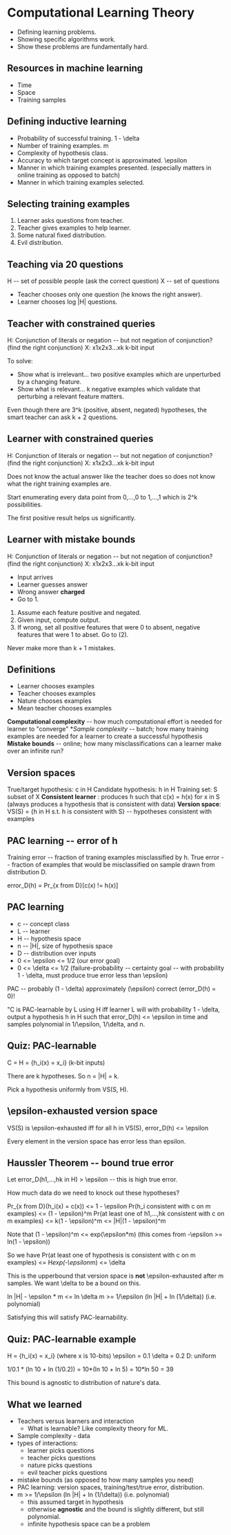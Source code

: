 Computational Learning Theory
=============================

* Defining learning problems.
* Showing specific algorithms work.
* Show these problems are fundamentally hard.

Resources in machine learning
-----------------------------

* Time
* Space
* Training samples

Defining inductive learning
---------------------------

* Probability of successful training. 1 - \delta
* Number of training examples. m
* Complexity of hypothesis class. 
* Accuracy to which target concept is approximated. \epsilon
* Manner in which training examples presented. (especially matters in online training as opposed to batch)
* Manner in which training examples selected.

Selecting training examples
---------------------------

1. Learner asks questions from teacher.
2. Teacher gives examples to help learner.
3. Some natural fixed distribution.
4. Evil distribution.

Teaching via 20 questions
-------------------------

H -- set of possible people (ask the correct question)
X -- set of questions

* Teacher chooses only one question (he knows the right answer).
* Learner chooses log |H| questions.

Teacher with constrained queries
--------------------------------

H: Conjunction of literals or negation -- but not negation of conjunction? (find the right conjunction)
X: x1x2x3...xk k-bit input

To solve:
* Show what is irrelevant... two positive examples which are unperturbed by a changing feature.
* Show what is relevant... k negative examples which validate that perturbing a relevant feature matters.

Even though there are 3^k (positive, absent, negated) hypotheses, the smart teacher can ask k + 2 questions.

Learner with constrained queries
--------------------------------

H: Conjunction of literals or negation -- but not negation of conjunction? (find the right conjunction)
X: x1x2x3...xk k-bit input

Does not know the actual answer like the teacher does so does not know what the right training examples are.

Start enumerating every data point from 0,...,0 to 1,...,1 which is 2^k possibilities.

The first positive result helps us significantly.

Learner with mistake bounds
---------------------------

H: Conjunction of literals or negation -- but not negation of conjunction? (find the right conjunction)
X: x1x2x3...xk k-bit input

+ Input arrives
+ Learner guesses answer
+ Wrong answer **charged**
+ Go to 1.

1. Assume each feature positive and negated.
2. Given input, compute output.
3. If wrong, set all positive features that were 0 to absent, negative features that were 1 to abset. Go to (2).

Never make more than k + 1 mistakes.

Definitions
-----------

* Learner chooses examples
* Teacher chooses examples
* Nature chooses examples
* Mean teacher chooses examples

**Computational complexity** -- how much computational effort is needed for learner to "converge"
**Sample complexity* -- batch; how many training examples are needed for a learner to create a successful hypothesis
**Mistake bounds** -- online; how many misclassifications can a learner make over an infinite run?

Version spaces
--------------

True/target hypothesis: c in H
Candidate hypothesis: h in H
Training set: S subset of X
**Consistent learner** : produces h such that c(x) = h(x) for x in S (always produces a hypothesis that is consistent with data)
**Version space**: VS(S) = {h in H s.t. h is consistent with S} -- hypotheses consistent with examples

PAC learning -- error of h
--------------------------

Training error -- fraction of traning examples misclassified by h.
True error -- fraction of examples that would be misclassified on sample drawn from distribution D.

error_D(h) = Pr_{x from D}[c(x) != h(x)]

PAC learning
------------

* c -- concept class
* L -- learner
* H -- hypothesis space
* n -- |H|, size of hypothesis space
* D -- distribution over inputs
* 0  <= \epsilon <= 1/2    (our error goal)
* 0 <= \delta <= 1/2   (failure-probability -- certainty goal -- with probability 1 - \delta, must produce true error less than \epsilon)


PAC -- probably (1 - \delta) approximately (\epsilon) correct (error_D(h) = 0)!

"C is PAC-learnable by L using H iff learner L will with probability 1 - \delta, output a hypothesis h in H such that error_D(h) <= \epsilon in time and samples polynomial in 1/\epsilon, 1/\delta, and n.

Quiz: PAC-learnable
-------------------

C = H = {h_i(x) = x_i}  (k-bit inputs)

There are k hypotheses. So n = |H| = k.

Pick a hypothesis uniformly from VS(S, H).

\epsilon-exhausted version space
--------------------------------

VS(S) is \epsilon-exhausted iff for all h in VS(S), error_D(h) <= \epsilon

Every element in the version space has error less than epsilon.

Haussler Theorem -- bound true error
------------------------------------

Let error_D(h1,...,hk in H) > \epsilon   -- this is high true error.

How much data do we need to knock out these hypotheses?

Pr_{x from D}(h_i(x) = c(x)) <= 1 - \epsilon
Pr(h_i consistent with c on m examples) <= (1 - \epsilon)^m
Pr(at least one of h1,...,hk consistent with c on m examples) <= k(1 - \epsilon)^m <= |H|(1 - \epsilon)^m

Note that (1 - \epsilon)^m <= exp(\epsilon*m) (this comes from -\epsilon >= ln(1 - \epsilon))

So we have Pr(at least one of hypothesis is consistent with c on m examples) <= H*exp(-\epsilon*m) <= \delta

This is the upperbound that version space is **not** \epsilon-exhausted after m samples. We want \delta to be a bound on this.

ln |H| - \epsilon * m <= ln \delta
m >= 1/\epsilon (ln |H| + ln (1/\delta)) (i.e. polynomial)

Satisfying this will satisfy PAC-learnability.

Quiz: PAC-learnable example
---------------------------

H = {h_i(x) = x_i} (where x is 10-bits)
\epsilon = 0.1
\delta = 0.2
D: uniform

1/0.1 * (ln 10 + ln (1/0.2)) = 10*(ln 10 + ln 5) = 10*ln 50 = 39

This bound is agnostic to distribution of nature's data.

What we learned
---------------

* Teachers versus learners and interaction
  - What is learnable? Like complexity theory for ML.
* Sample complexity - data
* types of interactions:
  - learner picks questions
  - teacher picks questions
  - nature picks questions
  - evil teacher picks questions
* mistake bounds (as opposed to how many samples you need)
* PAC learning: version spaces, training/test/true error, distribution.
* m >= 1/\epsilon (ln |H| + ln (1/\delta)) (i.e. polynomial)
  - this assumed target in hypothesis
  - otherwise **agnostic** and the bound is slightly different, but still polynomial.
  - infinite hypothesis space can be a problem
